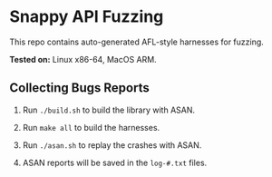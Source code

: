 # Snappy API Fuzzing

This repo contains auto-generated AFL-style harnesses for fuzzing.

**Tested on:** Linux x86-64, MacOS ARM.

## Collecting Bugs Reports

1. Run `./build.sh` to build the library with ASAN.

2. Run `make all` to build the harnesses.

3. Run `./asan.sh` to replay the crashes with ASAN.

4. ASAN reports will be saved in the `log-#.txt` files.
